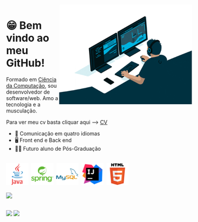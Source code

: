 <img src="dev-Banner.gif" width="360px" align="right">


 
# 😁 Bem vindo ao meu GitHub!
  Formado em [Ciência da Computação](https://www.lasallecollege.com/business-and-technologies-school/dec-computer-science-courses-data-processing), sou desenvolvedor de software/web. Amo a tecnologia e a musculação. 
  
<p>Para ver meu cv basta cliquar aqui --> <a href="https://curriculo-vitae-ten.vercel.app/">CV</a></p>
  

  - 📣 Comunicação em quatro idiomas
  - 🖥 Front end e Back end
  - 👨‍🎓 Futuro aluno de Pós-Graduação

<div style="display: inline_block"><br>
  <img src="https://github.com/devicons/devicon/blob/master/icons/java/java-original-wordmark.svg" title="Java" alt="Java" width="60" height="60"/>&nbsp;
  <img src="https://github.com/devicons/devicon/blob/master/icons/spring/spring-original-wordmark.svg" title="Spring" alt="Spring" width="60" height="60"/>&nbsp;
  <img src="https://github.com/devicons/devicon/blob/master/icons/mysql/mysql-original-wordmark.svg" title="MySql" alt="MySql" width="60" height="60"/>&nbsp;
  <img src="https://github.com/devicons/devicon/blob/master/icons/intellij/intellij-original.svg" title="IntelliJ" alt="IntelliJ" width="60" height="60"/>&nbsp;
  <img src="https://github.com/devicons/devicon/blob/master/icons/html5/html5-original-wordmark.svg" title="HTML" alt="HTML" width="60" height="60"/>&nbsp;
</div>
<br> 
<div align="left">
 <a href="https://www.linkedin.com/in/jesusvasquezmedina/" target="_blank"><img src="https://img.shields.io/badge/-LinkedIn-%230077B5?style=for-the-badge&logo=linkedin&logoColor=white" target="_blank"></a> 
</div>

 ##

<div align = "left">
<img height = "300em" src="https://github-readme-stats.vercel.app/api/top-langs/?username=jesusvasquezm&show_icons=true&theme=tokyonight&count_private=true"/>
<img height = "200em" src="https://github-readme-stats.vercel.app/api?username=jesusvasquezm&show_icons=true&show_icons=true&theme=tokyonight&count_private=true"/>
</div>

